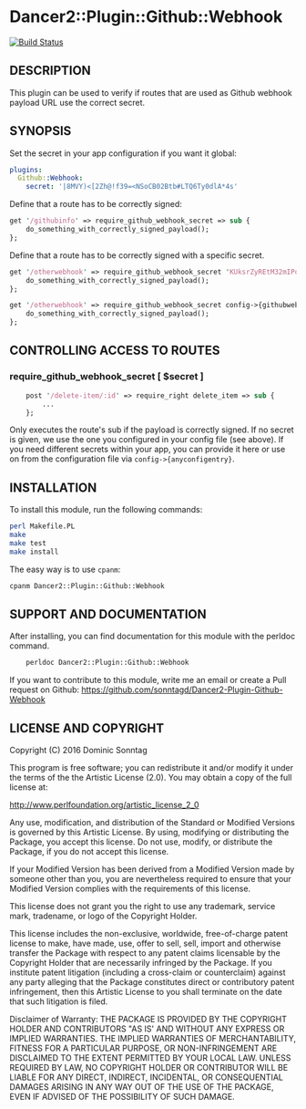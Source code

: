 # Dancer2::Plugin::Github::Webhook

[![Build Status](https://travis-ci.org/sonntagd/Dancer2-Plugin-Github-Webhook.svg?branch=master)](https://travis-ci.org/sonntagd/Dancer2-Plugin-Github-Webhook)


## DESCRIPTION

This plugin can be used to verify if routes that are used as Github webhook payload URL use the correct secret.

## SYNOPSIS

Set the secret in your app configuration if you want it global:

```yaml
plugins:
  Github::Webhook:
    secret: '|8MVY)<[2Zh@!f39=<NSoCB02Btb#LTQ6Ty0dlA*4s'
```

Define that a route has to be correctly signed:

```perl
get '/githubinfo' => require_github_webhook_secret => sub {
    do_something_with_correctly_signed_payload();
};
```

Define that a route has to be correctly signed with a specific secret.

```perl
get '/otherwebhook' => require_github_webhook_secret 'KUksrZyREtM32mIPoxcV7Cqx' => sub {
    do_something_with_correctly_signed_payload();
};
```

```perl
get '/otherwebhook' => require_github_webhook_secret config->{githubwebhooks}->{otherwebhook} => sub {
    do_something_with_correctly_signed_payload();
};
```

## CONTROLLING ACCESS TO ROUTES

### require_github_webhook_secret [ $secret ]

```perl
    post '/delete-item/:id' => require_right delete_item => sub {
        ...
    };
```

Only executes the route's sub if the payload is correctly signed. If no secret is given, we use the one 
you configured in your config file (see above). If you need different secrets within your app, you can 
provide it here or use on from the configuration file via `config->{anyconfigentry}`.


## INSTALLATION

To install this module, run the following commands:

```bash
perl Makefile.PL
make
make test
make install
```

The easy way is to use `cpanm`:

```bash
cpanm Dancer2::Plugin::Github::Webhook
```

## SUPPORT AND DOCUMENTATION

After installing, you can find documentation for this module with the
perldoc command.

```bash
    perldoc Dancer2::Plugin::Github::Webhook
```

If you want to contribute to this module, write me an email or create a
Pull request on Github: https://github.com/sonntagd/Dancer2-Plugin-Github-Webhook

## LICENSE AND COPYRIGHT

Copyright (C) 2016 Dominic Sonntag

This program is free software; you can redistribute it and/or modify it
under the terms of the the Artistic License (2.0). You may obtain a
copy of the full license at:

http://www.perlfoundation.org/artistic_license_2_0

Any use, modification, and distribution of the Standard or Modified
Versions is governed by this Artistic License. By using, modifying or
distributing the Package, you accept this license. Do not use, modify,
or distribute the Package, if you do not accept this license.

If your Modified Version has been derived from a Modified Version made
by someone other than you, you are nevertheless required to ensure that
your Modified Version complies with the requirements of this license.

This license does not grant you the right to use any trademark, service
mark, tradename, or logo of the Copyright Holder.

This license includes the non-exclusive, worldwide, free-of-charge
patent license to make, have made, use, offer to sell, sell, import and
otherwise transfer the Package with respect to any patent claims
licensable by the Copyright Holder that are necessarily infringed by the
Package. If you institute patent litigation (including a cross-claim or
counterclaim) against any party alleging that the Package constitutes
direct or contributory patent infringement, then this Artistic License
to you shall terminate on the date that such litigation is filed.

Disclaimer of Warranty: THE PACKAGE IS PROVIDED BY THE COPYRIGHT HOLDER
AND CONTRIBUTORS "AS IS' AND WITHOUT ANY EXPRESS OR IMPLIED WARRANTIES.
THE IMPLIED WARRANTIES OF MERCHANTABILITY, FITNESS FOR A PARTICULAR
PURPOSE, OR NON-INFRINGEMENT ARE DISCLAIMED TO THE EXTENT PERMITTED BY
YOUR LOCAL LAW. UNLESS REQUIRED BY LAW, NO COPYRIGHT HOLDER OR
CONTRIBUTOR WILL BE LIABLE FOR ANY DIRECT, INDIRECT, INCIDENTAL, OR
CONSEQUENTIAL DAMAGES ARISING IN ANY WAY OUT OF THE USE OF THE PACKAGE,
EVEN IF ADVISED OF THE POSSIBILITY OF SUCH DAMAGE.

